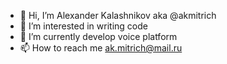 - 👋 Hi, I’m Alexander Kalashnikov aka @akmitrich
- 👀 I’m interested in writing code
- 🌱 I’m currently develop voice platform
- 📫 How to reach me ak.mitrich@mail.ru


